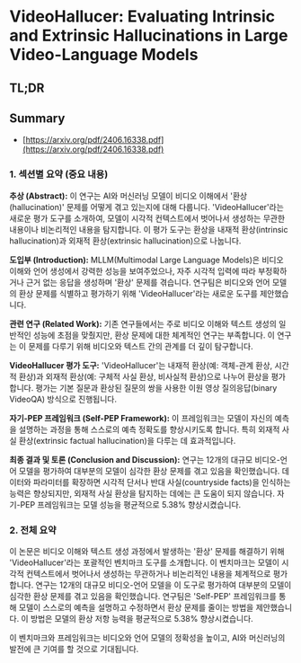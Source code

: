 # VideoHallucer: Evaluating Intrinsic and Extrinsic Hallucinations in Large Video-Language Models
## TL;DR
## Summary
- [https://arxiv.org/pdf/2406.16338.pdf](https://arxiv.org/pdf/2406.16338.pdf)

### 1. 섹션별 요약 (중요 내용)

**추상 (Abstract):**
이 연구는 AI와 머신러닝 모델이 비디오 이해에서 '환상(hallucination)' 문제를 어떻게 겪고 있는지에 대해 다룹니다. 'VideoHallucer'라는 새로운 평가 도구를 소개하여, 모델이 시각적 컨텍스트에서 벗어나서 생성하는 무관한 내용이나 비논리적인 내용을 탐지합니다. 이 평가 도구는 환상을 내재적 환상(intrinsic hallucination)과 외재적 환상(extrinsic hallucination)으로 나눕니다.

**도입부 (Introduction):**
MLLM(Multimodal Large Language Models)은 비디오 이해와 언어 생성에서 강력한 성능을 보여주었으나, 자주 시각적 입력에 따라 부정확하거나 근거 없는 응답을 생성하며 '환상' 문제를 겪습니다. 연구팀은 비디오와 언어 모델의 환상 문제를 식별하고 평가하기 위해 'VideoHallucer'라는 새로운 도구를 제안했습니다.

**관련 연구 (Related Work):**
기존 연구들에서는 주로 비디오 이해와 텍스트 생성의 일반적인 성능에 초점을 맞췄지만, 환상 문제에 대한 체계적인 연구는 부족합니다. 이 연구는 이 문제를 다루기 위해 비디오와 텍스트 간의 관계를 더 깊이 탐구합니다.

**VideoHallucer 평가 도구:**
'VideoHallucer'는 내재적 환상(예: 객체-관계 환상, 시간적 환상)과 외재적 환상(예: 구체적 사실 환상, 비사실적 환상)으로 나누어 환상을 평가합니다. 평가는 기본 질문과 환상된 질문의 쌍을 사용한 이원 영상 질의응답(binary VideoQA) 방식으로 진행됩니다.

**자기-PEP 프레임워크 (Self-PEP Framework):**
이 프레임워크는 모델이 자신의 예측을 설명하는 과정을 통해 스스로의 예측 정확도를 향상시키도록 합니다. 특히 외재적 사실 환상(extrinsic factual hallucination)을 다루는 데 효과적입니다.

**최종 결과 및 토론 (Conclusion and Discussion):**
연구는 12개의 대규모 비디오-언어 모델을 평가하여 대부분의 모델이 심각한 환상 문제를 겪고 있음을 확인했습니다. 데이터와 파라미터를 확장하면 시각적 단서나 반대 사실(countryside facts)을 인식하는 능력은 향상되지만, 외재적 사실 환상을 탐지하는 데에는 큰 도움이 되지 않습니다. 자기-PEP 프레임워크는 모델 성능을 평균적으로 5.38% 향상시켰습니다.

### 2. 전체 요약

이 논문은 비디오 이해와 텍스트 생성 과정에서 발생하는 '환상' 문제를 해결하기 위해 'VideoHallucer'라는 포괄적인 벤치마크 도구를 소개합니다. 이 벤치마크는 모델이 시각적 컨텍스트에서 벗어나서 생성하는 무관하거나 비논리적인 내용을 체계적으로 평가합니다. 연구는 12개의 대규모 비디오-언어 모델을 이 도구로 평가하여 대부분의 모델이 심각한 환상 문제를 겪고 있음을 확인했습니다. 연구팀은 'Self-PEP' 프레임워크를 통해 모델이 스스로의 예측을 설명하고 수정하면서 환상 문제를 줄이는 방법을 제안했습니다. 이 방법은 모델의 환상 저항 능력을 평균적으로 5.38% 향상시켰습니다.

이 벤치마크와 프레임워크는 비디오와 언어 모델의 정확성을 높이고, AI와 머신러닝의 발전에 큰 기여를 할 것으로 기대됩니다.